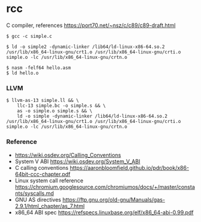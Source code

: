 # rcc

C compiler, references https://port70.net/~nsz/c/c89/c89-draft.html

```
$ gcc -c simple.c

$ ld -o simple2 -dynamic-linker /lib64/ld-linux-x86-64.so.2 /usr/lib/x86_64-linux-gnu/crt1.o /usr/lib/x86_64-linux-gnu/crti.o simple.o -lc /usr/lib/x86_64-linux-gnu/crtn.o

$ nasm -felf64 hello.asm
$ ld hello.o
```

### LLVM
```
$ llvm-as-13 simple.ll && \
    llc-13 simple.bc -o simple.s && \
    as -o simple.o simple.s && \
    ld -o simple -dynamic-linker /lib64/ld-linux-x86-64.so.2 /usr/lib/x86_64-linux-gnu/crt1.o /usr/lib/x86_64-linux-gnu/crti.o simple.o -lc /usr/lib/x86_64-linux-gnu/crtn.o
```

### Reference
* https://wiki.osdev.org/Calling_Conventions
* System V ABI https://wiki.osdev.org/System_V_ABI
* C calling conventions https://aaronbloomfield.github.io/pdr/book/x86-64bit-ccc-chapter.pdf
* Linux system call reference https://chromium.googlesource.com/chromiumos/docs/+/master/constants/syscalls.md
* GNU AS directives https://ftp.gnu.org/old-gnu/Manuals/gas-2.9.1/html_chapter/as_7.html
* x86_64 ABI spec https://refspecs.linuxbase.org/elf/x86_64-abi-0.99.pdf
